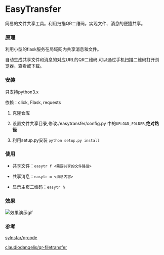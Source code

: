 # EasyTransfer

简易的文件共享工具。利用扫描QR二维码，实现文件、消息的便捷共享。

### 原理

利用小型的flask服务在局域网内共享消息和文件。

自动生成共享文件和消息的对应URL的QR二维码,可以通过手机扫描二维码打开浏览器，查看或下载。

### 安装

只支持python3.x

依赖：click, Flask, requests

1. 克隆仓库

2. 设置文件共享目录,修改./easytransfer/config.py 中的`UPLOAD_FOLDER`,**绝对路径**

3. 利用setup.py安装 `python setup.py install`

### 使用

- 共享文件：`easytr f <需要共享的文件路径>`

- 共享消息：`easytr m <消息内容>`

- 显示主页二维码：`easytr h` 

### 效果

![效果演示gif](http://p6ift0an3.bkt.clouddn.com/easytransfer.gif)


### 参考

[sylnsfar/qrcode](https://github.com/sylnsfar/qrcode)

[claudiodangelis/qr-filetransfer](https://github.com/claudiodangelis/qr-filetransfer)

